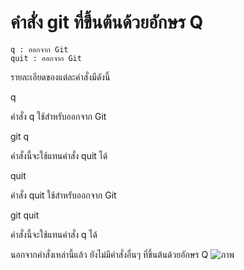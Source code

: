 # คำสั่ง git ที่ขึ้นต้นด้วยอักษร Q

    q : ออกจาก Git
    quit : ออกจาก Git

รายละเอียดของแต่ละคำสั่งมีดังนี้

q

คำสั่ง q ใช้สำหรับออกจาก Git

git q

คำสั่งนี้จะใช้แทนคำสั่ง quit ได้

quit

คำสั่ง quit ใช้สำหรับออกจาก Git

git quit

คำสั่งนี้จะใช้แทนคำสั่ง q ได้

นอกจากคำสั่งเหล่านี้แล้ว ยังไม่มีคำสั่งอื่นๆ ที่ขึ้นต้นด้วยอักษร Q
![ภาพ](https://github.com/AnchisaPhetnoi/Git_A-Z_Mission_65030289/assets/144197034/70641c8a-1e08-4ab0-9da5-565126f5a17d)
